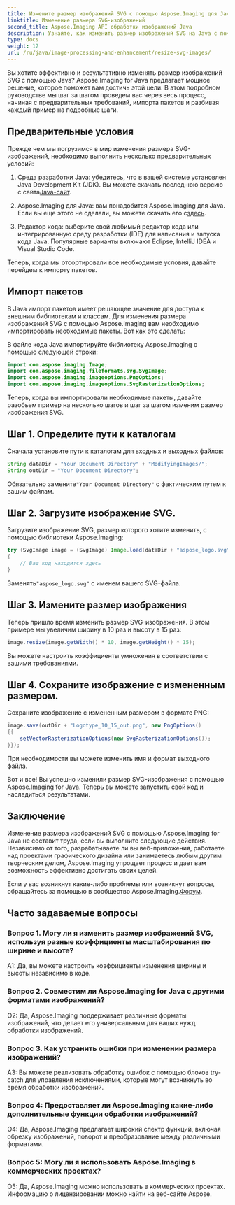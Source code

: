 ```yaml
---
title: Измените размер изображений SVG с помощью Aspose.Imaging для Java
linktitle: Изменение размера SVG-изображений
second_title: Aspose.Imaging API обработки изображений Java
description: Узнайте, как изменить размер изображений SVG на Java с помощью Aspose.Imaging for Java. Пошаговое руководство по эффективной обработке изображений.
type: docs
weight: 12
url: /ru/java/image-processing-and-enhancement/resize-svg-images/
---
```

Вы хотите эффективно и результативно изменять размер изображений SVG с помощью Java? Aspose.Imaging for Java предлагает мощное решение, которое поможет вам достичь этой цели. В этом подробном руководстве мы шаг за шагом проведем вас через весь процесс, начиная с предварительных требований, импорта пакетов и разбивая каждый пример на подробные шаги.

## Предварительные условия

Прежде чем мы погрузимся в мир изменения размера SVG-изображений, необходимо выполнить несколько предварительных условий:

1.  Среда разработки Java: убедитесь, что в вашей системе установлен Java Development Kit (JDK). Вы можете скачать последнюю версию с сайта[Java-сайт](https://www.oracle.com/java/technologies/javase-downloads).

2. Aspose.Imaging для Java: вам понадобится Aspose.Imaging для Java. Если вы еще этого не сделали, вы можете скачать его с[здесь](https://releases.aspose.com/imaging/java/).

3. Редактор кода: выберите свой любимый редактор кода или интегрированную среду разработки (IDE) для написания и запуска кода Java. Популярные варианты включают Eclipse, IntelliJ IDEA и Visual Studio Code.

Теперь, когда мы отсортировали все необходимые условия, давайте перейдем к импорту пакетов.

## Импорт пакетов

В Java импорт пакетов имеет решающее значение для доступа к внешним библиотекам и классам. Для изменения размера изображений SVG с помощью Aspose.Imaging вам необходимо импортировать необходимые пакеты. Вот как это сделать:

В файле кода Java импортируйте библиотеку Aspose.Imaging с помощью следующей строки:

```java
import com.aspose.imaging.Image;
import com.aspose.imaging.fileformats.svg.SvgImage;
import com.aspose.imaging.imageoptions.PngOptions;
import com.aspose.imaging.imageoptions.SvgRasterizationOptions;
```

Теперь, когда вы импортировали необходимые пакеты, давайте разобьем пример на несколько шагов и шаг за шагом изменим размер изображения SVG.


## Шаг 1. Определите пути к каталогам

Сначала установите пути к каталогам для входных и выходных файлов:

```java
String dataDir = "Your Document Directory" + "ModifyingImages/";
String outDir = "Your Document Directory";
```

 Обязательно замените`"Your Document Directory"` с фактическим путем к вашим файлам.

## Шаг 2. Загрузите изображение SVG.

Загрузите изображение SVG, размер которого хотите изменить, с помощью библиотеки Aspose.Imaging:

```java
try (SvgImage image = (SvgImage) Image.load(dataDir + "aspose_logo.svg"))
{
    // Ваш код находится здесь
}
```

 Заменять`"aspose_logo.svg"` с именем вашего SVG-файла.

## Шаг 3. Измените размер изображения

Теперь пришло время изменить размер SVG-изображения. В этом примере мы увеличим ширину в 10 раз и высоту в 15 раз:

```java
image.resize(image.getWidth() * 10, image.getHeight() * 15);
```

Вы можете настроить коэффициенты умножения в соответствии с вашими требованиями.

## Шаг 4. Сохраните изображение с измененным размером.

Сохраните изображение с измененным размером в формате PNG:

```java
image.save(outDir + "Logotype_10_15_out.png", new PngOptions()
{{
    setVectorRasterizationOptions(new SvgRasterizationOptions());
}});
```

При необходимости вы можете изменить имя и формат выходного файла.

Вот и все! Вы успешно изменили размер SVG-изображения с помощью Aspose.Imaging for Java. Теперь вы можете запустить свой код и насладиться результатами.

## Заключение

Изменение размера изображений SVG с помощью Aspose.Imaging for Java не составит труда, если вы выполните следующие действия. Независимо от того, разрабатываете ли вы веб-приложения, работаете над проектами графического дизайна или занимаетесь любым другим творческим делом, Aspose.Imaging упрощает процесс и дает вам возможность эффективно достигать своих целей.

Если у вас возникнут какие-либо проблемы или возникнут вопросы, обращайтесь за помощью в сообщество Aspose.Imaging.[Форум](https://forum.aspose.com/).

## Часто задаваемые вопросы

### Вопрос 1. Могу ли я изменить размер изображений SVG, используя разные коэффициенты масштабирования по ширине и высоте?

A1: Да, вы можете настроить коэффициенты изменения ширины и высоты независимо в коде.

### Вопрос 2. Совместим ли Aspose.Imaging for Java с другими форматами изображений?

О2: Да, Aspose.Imaging поддерживает различные форматы изображений, что делает его универсальным для ваших нужд обработки изображений.

### Вопрос 3. Как устранить ошибки при изменении размера изображений?

A3: Вы можете реализовать обработку ошибок с помощью блоков try-catch для управления исключениями, которые могут возникнуть во время обработки изображений.

### Вопрос 4: Предоставляет ли Aspose.Imaging какие-либо дополнительные функции обработки изображений?

О4: Да, Aspose.Imaging предлагает широкий спектр функций, включая обрезку изображений, поворот и преобразование между различными форматами.

### Вопрос 5: Могу ли я использовать Aspose.Imaging в коммерческих проектах?

О5: Да, Aspose.Imaging можно использовать в коммерческих проектах. Информацию о лицензировании можно найти на веб-сайте Aspose.